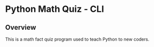 # Python Math Quiz - CLI

## Overview

This is a math fact quiz program used to teach Python to new coders.
